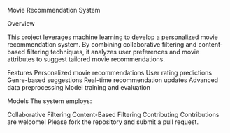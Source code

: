 Movie Recommendation System

Overview

This project leverages machine learning to develop a personalized movie recommendation system. By combining collaborative filtering and content-based filtering techniques, it analyzes user preferences and movie attributes to suggest tailored movie recommendations.

Features
Personalized movie recommendations
User rating predictions
Genre-based suggestions
Real-time recommendation updates
Advanced data preprocessing
Model training and evaluation

Models
The system employs:

Collaborative Filtering
Content-Based Filtering
Contributing
Contributions are welcome! Please fork the repository and submit a pull request.
